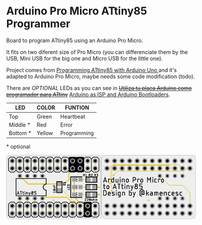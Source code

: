 # Arduino Pro Micro ATtiny85 Programmer
Board to program ATtiny85 using an Arduino Pro Micro.

It fits on two diferent size of Pro Micro (you can differenciate them by the USB, Mini USB for the big one and Micro USB for the little one).

Project comes from [Programming ATtiny85 with Arduino Uno ](https://create.arduino.cc/projecthub/arjun/programming-attiny85-with-arduino-uno-afb829) and it's adapted to Arduino Pro Micro, maybe needs some code modification (todo).

There are *OPTIONAL* LEDs as you can see in ~~[Utiliza tu placa Arduino como programador para ATtiny](https://fabricadigital.org/tutoriales/utiliza-tu-placa-arduino-como-programador-para-attiny/)~~ [Arduino as ISP and Arduino Bootloaders](https://docs.arduino.cc/built-in-examples/arduino-isp/ArduinoISP).

|LED|COLOR|FUNTION|
| -- | -- | -- |
|Top|Green|Heartbeat|
|Middle \*|Red|Error|
|Bottom \*|Yellow|Programming|
\* optional

![PCB](./PCB.png)
